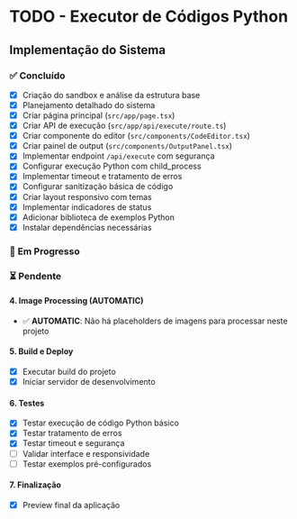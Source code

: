 # TODO - Executor de Códigos Python

## Implementação do Sistema

### ✅ Concluído
- [x] Criação do sandbox e análise da estrutura base
- [x] Planejamento detalhado do sistema
- [x] Criar página principal (`src/app/page.tsx`)
- [x] Criar API de execução (`src/app/api/execute/route.ts`) 
- [x] Criar componente do editor (`src/components/CodeEditor.tsx`)
- [x] Criar painel de output (`src/components/OutputPanel.tsx`)
- [x] Implementar endpoint `/api/execute` com segurança
- [x] Configurar execução Python com child_process
- [x] Implementar timeout e tratamento de erros
- [x] Configurar sanitização básica de código
- [x] Criar layout responsivo com temas
- [x] Implementar indicadores de status
- [x] Adicionar biblioteca de exemplos Python
- [x] Instalar dependências necessárias

### 🔄 Em Progresso

### ⏳ Pendente

#### **4. Image Processing (AUTOMATIC)**
- ✅ **AUTOMATIC**: Não há placeholders de imagens para processar neste projeto

#### **5. Build e Deploy**
- [x] Executar build do projeto
- [x] Iniciar servidor de desenvolvimento

#### **6. Testes**
- [x] Testar execução de código Python básico
- [x] Testar tratamento de erros
- [x] Testar timeout e segurança
- [ ] Validar interface e responsividade
- [ ] Testar exemplos pré-configurados

#### **7. Finalização**
- [x] Preview final da aplicação